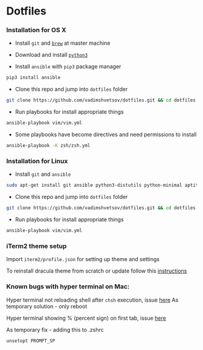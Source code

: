 # Dotfiles

### Installation for OS X

- Install `git` and [`brew`](https://brew.sh/) at master machine

- Download and install [`python3`](https://www.python.org/downloads/)

- Install `ansible` with `pip3` package manager

```sh
pip3 install ansible
```

- Clone this repo and jump into `dotfiles` folder
```sh
git clone https://github.com/vadimshvetsov/dotfiles.git && cd dotfiles
```
- Run playbooks for install appropriate things

```sh
ansible-playbook vim/vim.yml
```

- Some playbooks have become directives and need permissions to install

```sh
ansible-playbook -K zsh/zsh.yml
```

### Installation for Linux

- Install `git` and `ansible`

```sh
sudo apt-get install git ansible python3-distutils python-minimal aptitude -y
```

- Clone this repo and jump into `dotfiles` folder

```sh
git clone https://github.com/vadimshvetsov/dotfiles.git && cd dotfiles
```
- Run playbooks for install appropriate things

```sh
ansible-playbook vim/vim.yml
```

### iTerm2 theme setup

Import `iterm2/profile.json` for setting up theme and settings

To reinstall dracula theme from scratch or update follow this [instructions](https://draculatheme.com/iterm)

### Known bugs with hyper terminal on Mac:

Hyper terminal not reloading shell after `chsh` execution, issue [here](https://github.com/zeit/hyper/issues/81)
As temporary solution - only reboot

Hyper terminal showing % (percent sign) on first tab, issue [here](https://github.com/zeit/hyper/issues/2144)

As temporary fix - adding this to .zshrc
```sh
unsetopt PROMPT_SP
```
